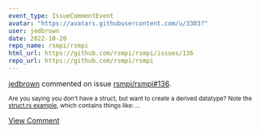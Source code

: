 ```yaml
---
event_type: IssueCommentEvent
avatar: "https://avatars.githubusercontent.com/u/3303?"
user: jedbrown
date: 2022-10-20
repo_name: rsmpi/rsmpi
html_url: https://github.com/rsmpi/rsmpi/issues/136
repo_url: https://github.com/rsmpi/rsmpi
---
```


<a href='https://github.com/jedbrown' target='_blank'>jedbrown</a> commented on issue <a href='https://github.com/rsmpi/rsmpi/issues/136' target='_blank'>rsmpi/rsmpi#136</a>.

<small>Are you saying you don't have a struct, but want to create a derived datatype? Note the [struct.rs example](https://github.com/rsmpi/rsmpi/blob/main/examples/struct.rs#L28-L33), which contains things like:...</small>

<a href='https://github.com/rsmpi/rsmpi/issues/136' target='_blank'>View Comment</a>